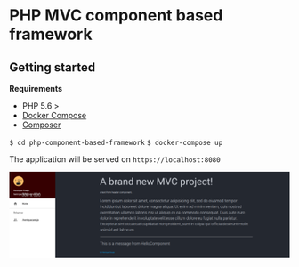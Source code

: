 # PHP MVC component based framework

## Getting started

**Requirements**

- PHP 5.6 >
- [Docker Compose](https://docs.docker.com/compose/)
- [Composer](https://getcomposer.org/)

`$ cd php-component-based-framework`
`$ docker-compose up`

The application will be served on `https://localhost:8080`

![Application Example](./application-example.png)
